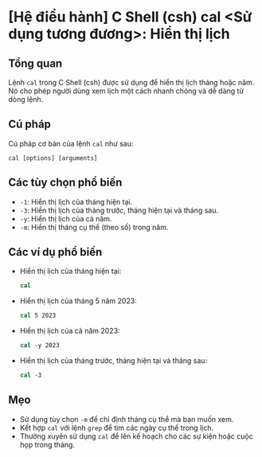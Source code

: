 # [Hệ điều hành] C Shell (csh) cal <Sử dụng tương đương>: Hiển thị lịch

## Tổng quan
Lệnh `cal` trong C Shell (csh) được sử dụng để hiển thị lịch tháng hoặc năm. Nó cho phép người dùng xem lịch một cách nhanh chóng và dễ dàng từ dòng lệnh.

## Cú pháp
Cú pháp cơ bản của lệnh `cal` như sau:
```
cal [options] [arguments]
```

## Các tùy chọn phổ biến
- `-1`: Hiển thị lịch của tháng hiện tại.
- `-3`: Hiển thị lịch của tháng trước, tháng hiện tại và tháng sau.
- `-y`: Hiển thị lịch của cả năm.
- `-m`: Hiển thị tháng cụ thể (theo số) trong năm.

## Các ví dụ phổ biến
- Hiển thị lịch của tháng hiện tại:
  ```csh
  cal
  ```

- Hiển thị lịch của tháng 5 năm 2023:
  ```csh
  cal 5 2023
  ```

- Hiển thị lịch của cả năm 2023:
  ```csh
  cal -y 2023
  ```

- Hiển thị lịch của tháng trước, tháng hiện tại và tháng sau:
  ```csh
  cal -3
  ```

## Mẹo
- Sử dụng tùy chọn `-m` để chỉ định tháng cụ thể mà bạn muốn xem.
- Kết hợp `cal` với lệnh `grep` để tìm các ngày cụ thể trong lịch.
- Thường xuyên sử dụng `cal` để lên kế hoạch cho các sự kiện hoặc cuộc họp trong tháng.